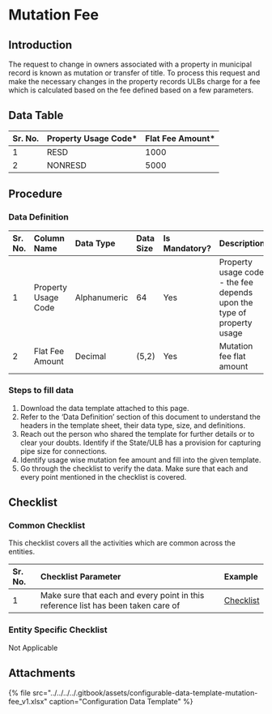 # Mutation Fee

## Introduction

The request to change in owners associated with a property in municipal record is known as mutation or transfer of title. To process this request and make the necessary changes in the property records ULBs charge for a fee which is calculated based on the fee defined based on a few parameters.

## Data Table

| Sr. No. | Property Usage Code\* | Flat Fee Amount\* |
| :--- | :--- | :--- |
| 1 | RESD | 1000 |
| 2 | NONRESD | 5000 |

## Procedure

### Data Definition

| **Sr. No.** | **Column Name** | **Data Type** | **Data Size** | **Is Mandatory?** | **Description** |
| :--- | :--- | :--- | :--- | :--- | :--- |
| 1 | Property Usage Code | Alphanumeric | 64 | Yes | Property usage code - the fee depends upon the type of property usage |
| 2 | Flat Fee Amount | Decimal | \(5,2\) | Yes | Mutation fee flat amount |

### Steps to fill data

1. Download the data template attached to this page.
2. Refer to the ‘Data Definition’ section of this document to understand the headers in the template sheet, their data type, size, and definitions.
3. Reach out the person who shared the template for further details or to clear your doubts. Identify if the State/ULB has a provision for capturing pipe size for connections.
4. Identify usage wise mutation fee amount and fill into the given template.
5. Go through the checklist to verify the data. Make sure that each and every point mentioned in the checklist is covered.

## Checklist

### Common Checklist

This checklist covers all the activities which are common across the entities.

| Sr. No. | Checklist Parameter | Example |
| :--- | :--- | :--- |
| 1 | Make sure that each and every point in this reference list has been taken care of | [Checklist](../common-config/checklist.md) |

### Entity Specific Checklist

Not Applicable

## Attachments

{% file src="../../../../.gitbook/assets/configurable-data-template-mutation-fee\_v1.xlsx" caption="Configuration Data Template" %}

